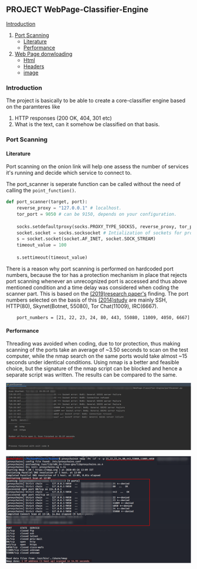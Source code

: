 ## PROJECT WebPage-Classifier-Engine

[Introduction](#introduction)
1. [Port Scanning](#port-scanning)
    - [Literature](#literature)
    - [Performance](#performance)
2. [Web Page donwloading](#web-page-downloading)
    - [Html](#html)
    - [Headers](#headers)
    - [image](#image)



### Introduction
The project is basically to be able to create a core-classifier engine based on the paramteres like
1. HTTP responses (200 OK, 404, 301 etc)
2. What is the text, can it somehow be classified on that basis.

### Port Scanning
#### Literature 
Port scanning on the onion link will help one assess the number of services it's running and decide which service to connect to.

The port_scanner is seperate function can be called without the need of calling the ```point_function()```.
```python
def port_scanner(target, port):
    reverse_proxy = "127.0.0.1" # localhost.
    tor_port = 9050 # can be 9150, depends on your configuration.

    socks.setdefaultproxy(socks.PROXY_TYPE_SOCKS5, reverse_proxy, tor_port, True)
    socket.socket = socks.socksocket # Intialization of sockets for proxy.
    s = socket.socket(socket.AF_INET, socket.SOCK_STREAM)
    timeout_value = 100

    s.settimeout(timeout_value)
```
There is a reason why port scanning is performed on hardcoded port numbers, because the tor has a protection mechanism in place that rejects port scanning whenever an unrecognized port is accessed and thus above mentioned condition and a time delay was considered when coding the scanner part. This is based on the [(2019)research paper's](https://dl.acm.org/doi/pdf/10.1145/3339252.3341486?download=true) finding.
The port numbers selected on the basis of this [(2014)study](https://arxiv.org/pdf/1308.6768.pdf) are mainly
SSH, HTTP(80), Skynet(Botnet, 55080), Tor Chat(11009), IRC(6667).

```
    port_numbers = [21, 22, 23, 24, 80, 443, 55080, 11009, 4050, 6667]
```
#### Performance
Threading was avoided when coding, due to tor protection, thus making scanning of the ports take an average of ~3.50 seconds to scan on the test computer, while the nmap search on the same ports would take almost ~15 seconds under identical conditions. Using nmap is a better and feasible choice, but the signature of the nmap script can be blocked and hence a separate script was written. The results can be compared to the same.

![port_scanner.py](https://github.com/realArcherL/WebPage-Classifier-Engine/blob/master/Images/port_Scanner_final.png.png)

![nmap scan](https://github.com/realArcherL/WebPage-Classifier-Engine/blob/master/Images/time_duck_nmap_selected.png)


